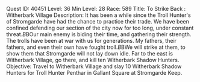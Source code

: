 Quest ID: 40451
Level: 36
Min Level: 28
Race: 589
Title: To Strike Back : Witherbark Village
Description: It has been a while since the Troll Hunter's of Stromgarde have had the chance to practice their trade. We have been confined defending our section of the city now for too long, under constant threat.$B$BOur main enemy is biding their time, and gathering their strength. The trolls have been at war with us for generations. My fathers, their fathers, and even their own have fought troll.$B$BWe will strike at them, to show them that Stromgarde will not lay down idle. Far to the east is Witherbark Village, go there, and kill ten Witherbark Shadow Hunters.
Objective: Travel to Witherbark Village and slay 10 Witherbark Shadow Hunters for Troll Hunter Penthar in Gallant Square at Stromgarde Keep.
